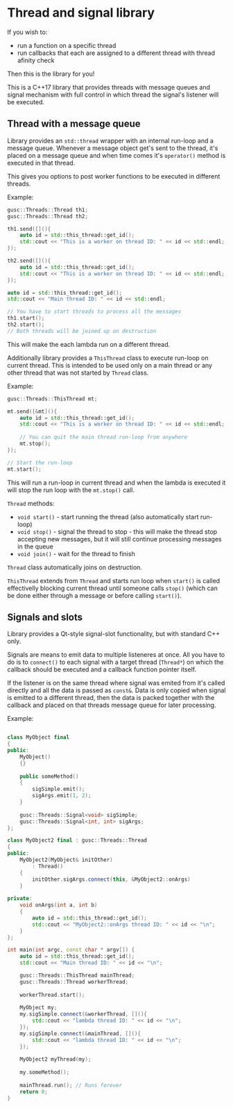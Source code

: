 #  Thread and signal library

If you wish to:

* run a function on a specific thread 
* run callbacks that each are assigned to a different thread with thread afinity check

Then this is the library for you!

This is a C++17 library that provides threads with message queues and signal mechanism with full control in which thread the signal's listener will be executed.

## Thread with a message queue

Library provides an `std::thread` wrapper with an internal run-loop and a message queue. Whenever a message object get's sent to the thread, it's placed on a message queue and when time comes it's `operator()` method is executed in that thread.

This gives you options to post worker functions to be executed in different threads.

Example:

```c++
gusc::Threads::Thread th1;
gusc::Threads::Thread th2;

th1.send([](){
    auto id = std::this_thread::get_id();
    std::cout << "This is a worker on thread ID: " << id << std::endl;
});

th2.send([](){
    auto id = std::this_thread::get_id();
    std::cout << "This is a worker on thread ID: " << id << std::endl;
});

auto id = std::this_thread::get_id();
std::cout << "Main thread ID: " << id << std::endl;

// You have to start threads to process all the messages
th1.start();
th2.start();
// Both threads will be joined up on destruction
```

This will make the each lambda run on a different thread.

Additionally library provides a `ThisThread` class to execute run-loop on current thread. This is intended to be used only on a main thread or any other thread that was not started by `Thread` class.

Example:

```c++
gusc::Threads::ThisThread mt;

mt.send([&mt](){
    auto id = std::this_thread::get_id();
    std::cout << "This is a worker on thread ID: " << id << std::endl;
    
    // You can quit the main thread run-loop from anywhere
    mt.stop();
});

// Start the run-loop
mt.start();
```

This will run a run-loop in current thread and when the lambda is executed it will stop the run loop with the  `mt.stop()` call.

`Thread` methods:

* `void start()` - start running the thread (also automatically start run-loop)
* `void stop()` - signal the thread to stop - this will make the thread stop accepting new messages, but it will still continue processing messages in the queue
* `void join()` - wait for the thread to finish

`Thread` class automatically joins on destruction.

`ThisThread` extends from `Thread` and starts run loop when `start()` is called effectivelly blocking current thread until someone calls `stop()` (which can be done either through a message or before calling `start()`).

## Signals and slots

Library provides a Qt-style signal-slot functionality, but with standard C++ only.

Signals are means to emit data to multiple listeneres at once. All you have to do is to `connect()` to each signal with a target thread (`Thread*`) on which the callback should be executed and a callback function pointer itself.

If the listener is on the same thread where signal was emited from it's called directly and all the data is passed as `const&`. Data is only copied when signal is emitted to a different thread, then the data is packed together with the callback and placed on that threads message queue for later processing.

Example:

```c++

class MyObject final
{
public:
    MyObject()
    {}
    
    public someMethod()
    {
        sigSimple.emit();
        sigArgs.emit(1, 2);
    }
    
    gusc::Threads::Signal<void> sigSimple;
    gusc::Threads::Signal<int, int> sigArgs;
};

class MyObject2 final : gusc::Threads::Thread
{
public:
    MyObject2(MyObject& initOther)
        : Thread()
    {
        initOther.sigArgs.connect(this, &MyObject2::onArgs)
    }
    
private:
    void onArgs(int a, int b)
    {
        auto id = std::this_thread::get_id();
        std::cout << "MyObject2::onArgs thread ID: " << id << "\n";
    }    
};

int main(int argc, const char * argv[]) {
    auto id = std::this_thread::get_id();
    std::cout << "Main thread ID: " << id << "\n";

    gusc::Threads::ThisThread mainThread;
    gusc::Threads::Thread workerThread;
    
    workerThread.start();
    
    MyObject my;
    my.sigSimple.connect(&workerThread, [](){
        std::cout << "lambda thread ID: " << id << "\n";
    });
    my.sigSimple.connect(&mainThread, [](){
        std::cout << "lambda thread ID: " << id << "\n";
    });
    
    MyObject2 myThread(my);
    
    my.someMethod();
    
    mainThread.run(); // Runs forever
    return 0;
}

```

